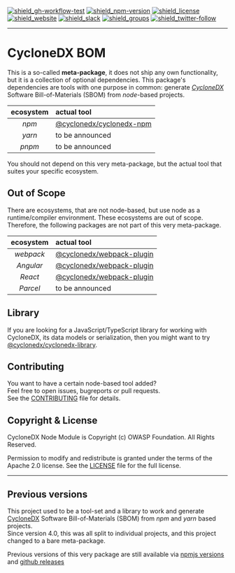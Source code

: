 [![shield_gh-workflow-test]][link_gh-workflow-test]
[![shield_npm-version]][link_npm]
[![shield_license]][license_file]  
[![shield_website]][link_website]
[![shield_slack]][link_slack]
[![shield_groups]][link_discussion]
[![shield_twitter-follow]][link_twitter]

----

# CycloneDX BOM

This is a so-called **meta-package**, it does not ship any own functionality, but it is a collection of optional dependencies.
This package's dependencies are tools with one purpose in common:
generate _[CycloneDX][link_website]_ Software Bill-of-Materials (SBOM) from _node_-based projects.

| ecosystem | actual tool |
|:---------:|:------------|
| _npm_     | [@cyclonedx/cyclonedx-npm](https://www.npmjs.com/package/@cyclonedx/cyclonedx-npm) |
| _yarn_    | to be announced <!-- maybe https://github.com/CycloneDX/cyclonedx-node-yarn --> |
| _pnpm_    | to be announced <!-- maybe https://github.com/CycloneDX/cyclonedx-node-pnpm --> |

You should not depend on this very meta-package, but the actual tool that suites your specific ecosystem.

## Out of Scope

There are ecosystems, that are not node-based, but use node as a runtime/compiler environment.
These ecosystems are out of scope. Therefore, the following packages are not part of this very meta-package.

| ecosystem | actual tool |
|:---------:|:------------|
| _webpack_ | [@cyclonedx/webpack-plugin](https://www.npmjs.com/package/@cyclonedx/webpack-plugin) |
| _Angular_ | [@cyclonedx/webpack-plugin](https://www.npmjs.com/package/@cyclonedx/webpack-plugin) |
| _React_   | [@cyclonedx/webpack-plugin](https://www.npmjs.com/package/@cyclonedx/webpack-plugin) |
| _Parcel_  | to be announced |

## Library

If you are looking for a JavaScript/TypeScript library for working with CycloneDX, its data models or serialization,
then you might want to try [@cyclonedx/cyclonedx-library](https://www.npmjs.com/package/@cyclonedx/cyclonedx-library).

## Contributing

You want to have a certain node-based tool added?  
Feel free to open issues, bugreports or pull requests.  
See the [CONTRIBUTING][contributing_file] file for details.

## Copyright & License

CycloneDX Node Module is Copyright (c) OWASP Foundation. All Rights Reserved.

Permission to modify and redistribute is granted under the terms of the Apache 2.0 license.
See the [LICENSE][license_file] file for the full license.

----

## Previous versions

This project used to be a tool-set and a library to work and generate [CycloneDX][link_website] Software Bill-of-Materials (SBOM) from _npm_ and _yarn_ based projects.  
Since version 4.0, this was all split to individual projects, and this project changed to a bare meta-package.

Previous versions of this very package are still available
via [npmjs versions](https://www.npmjs.com/package/@cyclonedx/bom?activeTab=versions)
and [github releases](https://github.com/CycloneDX/cyclonedx-node-module/releases)

[license_file]: https://github.com/CycloneDX/cyclonedx-node-module/blob/master/LICENSE
[contributing_file]: https://github.com/CycloneDX/cyclonedx-node-module/blob/master/CONTRIBUTING.md

[shield_gh-workflow-test]: https://img.shields.io/github/workflow/status/CycloneDX/cyclonedx-node-module/Node%20CI/master?logo=GitHub&logoColor=white "build"
[shield_npm-version]: https://img.shields.io/npm/v/@cyclonedx/bom?logo=npm&logoColor=white "npm"
[shield_docker-version]: https://img.shields.io/docker/v/cyclonedx/cyclonedx-node?logo=docker&logoColor=white&label=docker "docker"
[shield_license]: https://img.shields.io/badge/license-Apache%202.0-brightgreen.svg?logo=open%20source%20initiative&logoColor=white "license"
[shield_website]: https://img.shields.io/badge/https://-cyclonedx.org-blue.svg "homepage"
[shield_slack]: https://img.shields.io/badge/slack-join-blue?logo=Slack&logoColor=white "slack join"
[shield_groups]: https://img.shields.io/badge/discussion-groups.io-blue.svg "groups discussion"
[shield_twitter-follow]: https://img.shields.io/badge/Twitter-follow-blue?logo=Twitter&logoColor=white "twitter follow"
[link_gh-workflow-test]: https://github.com/CycloneDX/cyclonedx-node-module/actions/workflows/nodejs.yml?query=branch%3Amaster
[link_npm]: https://www.npmjs.com/package/@cyclonedx/bom
[link_docker]: https://hub.docker.com/r/cyclonedx/cyclonedx-node
[link_website]: https://cyclonedx.org/
[link_slack]: https://cyclonedx.org/slack/invite
[link_discussion]: https://groups.io/g/CycloneDX
[link_twitter]: https://twitter.com/CycloneDX_Spec
